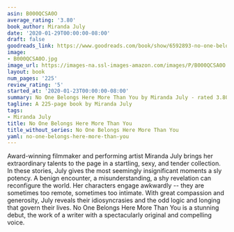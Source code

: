 ```yaml
---
asin: B000QCSA0O
average_rating: '3.80'
book_author: Miranda July
date: '2020-01-29T00:00:00-08:00'
draft: false
goodreads_link: https://www.goodreads.com/book/show/6592893-no-one-belongs-here-more-than-you
image:
- B000QCSA0O.jpg
image_url: https://images-na.ssl-images-amazon.com/images/P/B000QCSA0O.01._SCLZZZZZZZ.jpg
layout: book
num_pages: '225'
review_rating: '5'
started_at: '2020-01-23T00:00:00-08:00'
summary: No One Belongs Here More Than You by Miranda July - rated 3.80/5 on Goodreads
tagline: A 225-page book by Miranda July
tags:
- Miranda July
title: No One Belongs Here More Than You
title_without_series: No One Belongs Here More Than You
yaml: no-one-belongs-here-more-than-you
---
```


Award-winning filmmaker and performing artist Miranda July brings her extraordinary talents to the page in a startling, sexy, and tender collection. In these stories, July gives the most seemingly insignificant moments a sly potency. A benign encounter, a misunderstanding, a shy revelation can reconfigure the world. Her characters engage awkwardly -- they are sometimes too remote, sometimes too intimate. With great compassion and generosity, July reveals their idiosyncrasies and the odd logic and longing that govern their lives. No One Belongs Here More Than You is a stunning debut, the work of a writer with a spectacularly original and compelling voice.